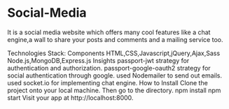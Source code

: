 # Social-Media

It is a social media website which offers many cool features like a chat engine,a wall to share your posts and comments and a mailing service too.

Technologies Stack:
Components
HTML,CSS,Javascript,jQuery,Ajax,Sass
Node.js,MongoDB,Express.js
Insights
passport-jwt strategy for authentication and authorization.
passport-google-oauth2 strategy for social authentication through google.
used Nodemailer to send out emails.
used socket.io for implementing chat engine.
How to Install
Clone the project onto your local machine.
Then go to the directory.
npm install
npm start
Visit your app at http://localhost:8000.
